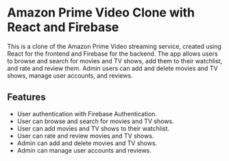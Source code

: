 # Amazon Prime Video Clone with React and Firebase
This is a clone of the Amazon Prime Video streaming service, created using React for the frontend and Firebase for the backend. The app allows users to browse and search for movies and TV shows, add them to their watchlist, and rate and review them. Admin users can add and delete movies and TV shows, manage user accounts, and reviews.

## Features
* User authentication with Firebase Authentication.
* User can browse and search for movies and TV shows.
* User can add movies and TV shows to their watchlist.
* User can rate and review movies and TV shows.
* Admin can add and delete movies and TV shows.
* Admin can manage user accounts and reviews.





